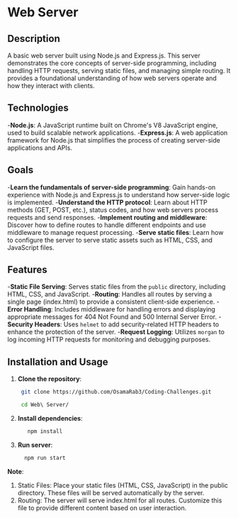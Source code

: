 
# **Web Server**

## **Description** 
A basic web server built using Node.js and Express.js. This server demonstrates the core concepts of server-side programming, including handling HTTP requests, serving static files, and managing simple routing. It provides a foundational understanding of how web servers operate and how they interact with clients.

## **Technologies**
-**Node.js**: A JavaScript runtime built on Chrome's V8 JavaScript engine, used to build scalable network applications.
-**Express.js**: A web application framework for Node.js that simplifies the process of creating server-side applications and APIs.

## **Goals**
-**Learn the fundamentals of server-side programming**: Gain hands-on experience with Node.js and Express.js to understand how server-side logic is implemented.
-**Understand the HTTP protocol**: Learn about HTTP methods (GET, POST, etc.), status codes, and how web servers process requests and send responses.
-**Implement routing and middleware**: Discover how to define routes to handle different endpoints and use middleware to manage request processing.
-**Serve static files**: Learn how to configure the server to serve static assets such as HTML, CSS, and JavaScript files.

## **Features**

-**Static File Serving**: Serves static files from the `public` directory, including HTML, CSS, and JavaScript.
-**Routing**: Handles all routes by serving a single page (index.html) to provide a consistent client-side experience.
-**Error Handling**: Includes middleware for handling errors and displaying appropriate messages for 404 Not Found and 500 Internal Server Error.
-**Security Headers**: Uses `helmet` to add security-related HTTP headers to enhance the protection of the server.
-**Request Logging**: Utilizes `morgan` to log incoming HTTP requests for monitoring and debugging purposes.

## **Installation and Usage**
1. **Clone the repository**:
   ```bash
    git clone https://github.com/OsamaRab3/Coding-Challenges.git

    cd Web\ Server/
   ```
2. **Install dependencies**:
   ```bash 
      npm install
    ```
3. **Run server**:
    ```bash 
      npm run start
    ```

**Note**: 
1. Static Files: Place your static files (HTML, CSS, JavaScript) in the public directory. These files will be served automatically by the server.
2. Routing: The server will serve index.html for all routes. Customize this file to provide different content based on user interaction.
